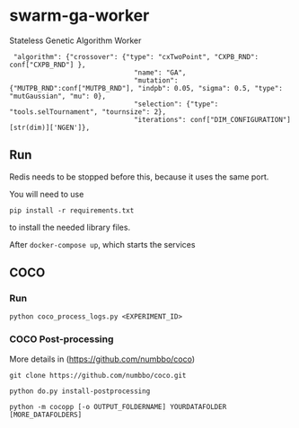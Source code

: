 # swarm-ga-worker

Stateless Genetic Algorithm Worker


```
 "algorithm": {"crossover": {"type": "cxTwoPoint", "CXPB_RND": conf["CXPB_RND"] },
                               "name": "GA",
                               "mutation": {"MUTPB_RND":conf["MUTPB_RND"], "indpb": 0.05, "sigma": 0.5, "type": "mutGaussian", "mu": 0},
                               "selection": {"type": "tools.selTournament", "tournsize": 2},
                               "iterations": conf["DIM_CONFIGURATION"][str(dim)]['NGEN']},
```

## Run

Redis needs to be stopped before this, because it uses the same port.

You will need to use 

    pip install -r requirements.txt
    
to install the needed library files.

After `docker-compose up`, which starts the services

## COCO

### Run
```
python coco_process_logs.py <EXPERIMENT_ID>
```

### COCO Post-processing
More details in (https://github.com/numbbo/coco)
```
git clone https://github.com/numbbo/coco.git

python do.py install-postprocessing

python -m cocopp [-o OUTPUT_FOLDERNAME] YOURDATAFOLDER [MORE_DATAFOLDERS]
```

